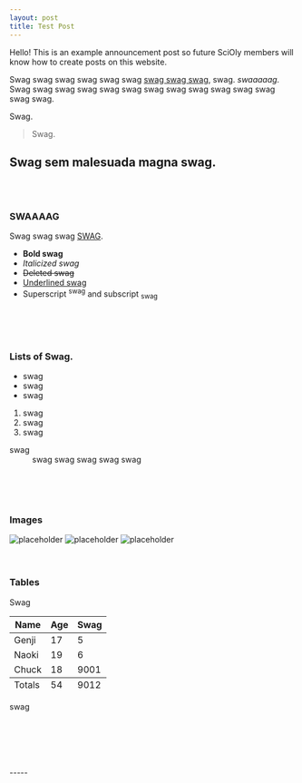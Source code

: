 ```yaml
---
layout: post
title: Test Post
---
```



<div class="message"> 
  Hello! This is an example announcement post so future SciOly members will know how to create posts on this website.
</div>

Swag swag swag swag swag swag <a href="http://bigassmessage.com/fd4c8">swag swag swag</a>, swag. *swaaaaag.* Swag swag swag swag swag swag swag swag swag swag swag swag swag swag.

Swag.
> Swag.

Swag **sem malesuada magna** swag.
<br>
<br>
<br>
-----
### SWAAAAG
Swag swag swag [SWAG](http://lmgtfy.com/?q=swag).

- **Bold swag**
- *Italicized swag*
- <del>Deleted swag</del>
- <ins>Underlined swag</ins>
- Superscript <sup>swag</sup> and subscript <sub>swag</sub>

<br>
<br>
<br>


### Lists of Swag.

* swag
* swag
* swag

1. swag
2. swag
3. swag

<dl>
  <dt>swag</dt>
  <dd>swag swag swag swag swag</dd>
</dl>
<br>
<br>
<br>


### Images

![placeholder](http://placehold.it/800x400 "Large example image")
![placeholder](http://placehold.it/400x200 "Medium example image")
![placeholder](http://placehold.it/200x200 "Small example image")
<br>
<br>
<br>


### Tables

Swag

<table>
  <thead>
    <tr>
      <th>Name</th>
      <th>Age</th>
      <th>Swag</th>
    </tr>
  </thead>
  <tfoot>
    <tr>
      <td>Totals</td>
      <td>54</td>
      <td>9012</td>
    </tr>
  </tfoot>
  <tbody>
    <tr>
      <td>Genji</td>
      <td>17</td>
      <td>5</td>
    </tr>
    <tr>
      <td>Naoki</td>
      <td>19</td>
      <td>6</td>
    </tr>
    <tr>
      <td>Chuck</td>
      <td>18</td>
      <td>9001</td>
    </tr>
  </tbody>
</table>

swag

<br>
<br>
<br>
<br>
<br>
-----
<br>
<br>
<br>
<br>
<br>
